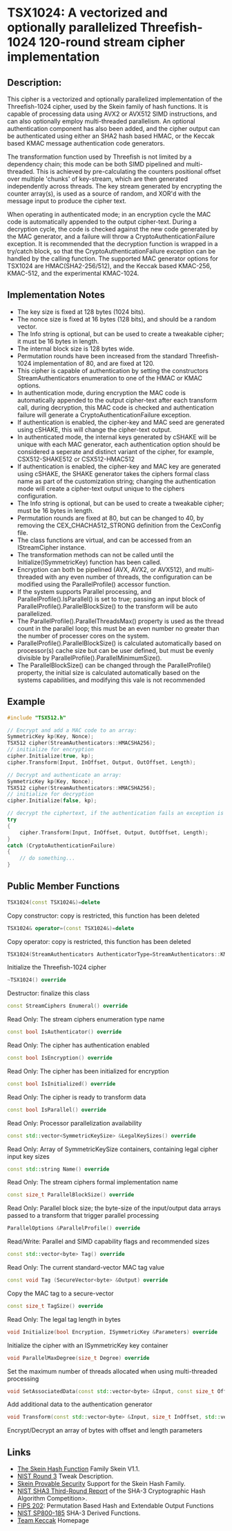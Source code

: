 # TSX1024: A vectorized and optionally parallelized Threefish-1024 120-round stream cipher implementation

## Description:
This cipher is a vectorized and optionally parallelized implementation of the Threefish-1024 cipher, used by the Skein family of hash functions. 
It is capable of processing data using AVX2 or AVX512 SIMD instructions, and can also optionally employ multi-threaded parallelism. 
An optional authentication component has also been added, and the cipher output can be authenticated using either an SHA2 hash based HMAC, or the Keccak based KMAC message authentication code generators.

The transformation function used by Threefish is not limited by a dependency chain; this mode can be both SIMD pipelined and multi-threaded. 
This is achieved by pre-calculating the counters positional offset over multiple 'chunks' of key-stream, which are then generated independently across threads. 
The key stream generated by encrypting the counter array(s), is used as a source of random, and XOR'd with the message input to produce the cipher text.

When operating in authenticated mode; in an encryption cycle the MAC code is automatically appended to the output cipher-text. 
During a decryption cycle, the code is checked against the new code generated by the MAC generator, and a failure will throw a CryptoAuthenticationFailure exception. 
It is recommended that the decryption function is wrapped in a try/catch block, so that the CryptoAuthenticationFailure exception can be handled by the calling function. 
The supported MAC generator options for TSX1024 are HMAC(SHA2-256/512), and the Keccak based KMAC-256, KMAC-512, and the experimental KMAC-1024.

## Implementation Notes
* The key size is fixed at 128 bytes (1024 bits). 
* The nonce size is fixed at 16 bytes (128 bits), and should be a random vector. 
* The Info string is optional, but can be used to create a tweakable cipher; it must be 16 bytes in length. 
* The internal block size is 128 bytes wide. 
* Permutation rounds have been increased from the standard Threefish-1024 implementation of 80, and are fixed at 120. 
* This cipher is capable of authentication by setting the constructors StreamAuthenticators enumeration to one of the HMAC or KMAC options. 
* In authentication mode, during encryption the MAC code is automatically appended to the output cipher-text after each transform call, during decryption, this MAC code is checked and authentication failure will generate a CryptoAuthenticationFailure exception. 
* If authentication is enabled, the cipher-key and MAC seed are generated using cSHAKE, this will change the cipher-text output. 
* In authenticated mode, the internal keys generated by cSHAKE will be unique with each MAC generator, each authentication option should be considered a seperate and distinct variant of the cipher, for example, CSX512-SHAKE512 or CSX512-HMAC512 
* If authentication is enabled, the cipher-key and MAC key are generated using cSHAKE, the SHAKE generator takes the ciphers formal class name as part of the customization string; changing the authentication mode will create a cipher-text output unique to the ciphers configuration. 
* The Info string is optional, but can be used to create a tweakable cipher; must be 16 bytes in length. 
* Permutation rounds are fixed at 80, but can be changed to 40, by removing the CEX_CHACHA512_STRONG definition from the CexConfig file. 
* The class functions are virtual, and can be accessed from an IStreamCipher instance. 
* The transformation methods can not be called until the Initialize(ISymmetricKey) function has been called. 
* Encryption can both be pipelined (AVX, AVX2, or AVX512), and multi-threaded with any even number of threads, the configuration can be modified using the ParallelProfile() accessor function. 
* If the system supports Parallel processing, and ParallelProfile().IsParallel() is set to true; passing an input block of ParallelProfile().ParallelBlockSize() to the transform will be auto parallelized. 
* The ParallelProfile().ParallelThreadsMax() property is used as the thread count in the parallel loop; this must be an even number no greater than the number of processer cores on the system. 
* ParallelProfile().ParallelBlockSize() is calculated automatically based on processor(s) cache size but can be user defined, but must be evenly divisible by ParallelProfile().ParallelMinimumSize(). 
* The ParallelBlockSize() can be changed through the ParallelProfile() property, the initial size is calculated automatically based on the systems capabilities, and modifying this vale is not recommended 

## Example
```cpp
#include "TSX512.h"

// Encrypt and add a MAC code to an array: 
SymmetricKey kp(Key, Nonce);
TSX512 cipher(StreamAuthenticators::HMACSHA256);
// initialize for encryption
cipher.Initialize(true, kp);
cipher.Transform(Input, InOffset, Output, OutOffset, Length);

// Decrypt and authenticate an array: 
SymmetricKey kp(Key, Nonce);
TSX512 cipher(StreamAuthenticators::HMACSHA256);
// initialize for decryption
cipher.Initialize(false, kp);

// decrypt the ciphertext, if the authentication fails an exception is thrown
try
{
    cipher.Transform(Input, InOffset, Output, OutOffset, Length);
}
catch (CryptoAuthenticationFailure)
{
    // do something...
}
```
       
## Public Member Functions
```cpp
TSX1024(const TSX1024&)=delete
 ```
Copy constructor: copy is restricted, this function has been deleted

```cpp
TSX1024& operator=(const TSX1024&)=delete
```
Copy operator: copy is restricted, this function has been deleted

```cpp
TSX1024(StreamAuthenticators AuthenticatorType=StreamAuthenticators::KMAC256)
``` 
Initialize the Threefish-1024 cipher

```cpp
~TSX1024() override
``` 
Destructor: finalize this class

```cpp
const StreamCiphers Enumeral() override
``` 
Read Only: The stream ciphers enumeration type name

```cpp
const bool IsAuthenticator() override
```
Read Only: The cipher has authentication enabled

```cpp
const bool IsEncryption() override
``` 
Read Only: The cipher has been initialized for encryption

```cpp
const bool IsInitialized() override
``` 
Read Only: The cipher is ready to transform data

```cpp
const bool IsParallel() override
``` 
Read Only: Processor parallelization availability

```cpp
const std::vector<SymmetricKeySize> &LegalKeySizes() override
``` 
Read Only: Array of SymmetricKeySize containers, containing legal cipher input key sizes

```cpp
const std::string Name() override
``` 
Read Only: The stream ciphers formal implementation name

```cpp
const size_t ParallelBlockSize() override
``` 
Read Only: Parallel block size; the byte-size of the input/output data arrays passed to a transform that trigger parallel processing

```cpp
ParallelOptions &ParallelProfile() override
``` 
Read/Write: Parallel and SIMD capability flags and recommended sizes

```cpp
const std::vector<byte> Tag() override
``` 
Read Only: The current standard-vector MAC tag value

```cpp
const void Tag (SecureVector<byte> &Output) override
```
Copy the MAC tag to a secure-vector

```cpp
const size_t TagSize() override
``` 
Read Only: The legal tag length in bytes

```cpp
void Initialize(bool Encryption, ISymmetricKey &Parameters) override
``` 
Initialize the cipher with an ISymmetricKey key container

```cpp
void ParallelMaxDegree(size_t Degree) override
``` 
Set the maximum number of threads allocated when using multi-threaded processing

```cpp
void SetAssociatedData(const std::vector<byte> &Input, const size_t Offset, const size_t Length) override
``` 
Add additional data to the authentication generator

```cpp
void Transform(const std::vector<byte> &Input, size_t InOffset, std::vector<byte> &Output, size_t OutOffset, size_t Length) override
``` 
Encrypt/Decrypt an array of bytes with offset and length parameters

## Links
* [The Skein Hash Function](https://www.schneier.com/academic/paperfiles/skein1.3.pdf) Family Skein V1.1. 
* [NIST Round 3](https://www.schneier.com/academic/paperfiles/skein-1.3-modifications.pdf) Tweak Description. 
* [Skein Provable Security](https://www.schneier.com/academic/paperfiles/skein-proofs.pdf) Support for the Skein Hash Family. 
* [NIST SHA3 Third-Round Report](http://nvlpubs.nist.gov/nistpubs/ir/2012/NIST.IR.7896.pdf) of the SHA-3 Cryptographic Hash Algorithm Competition>. 
* [FIPS 202](http://nvlpubs.nist.gov/nistpubs/FIPS/NIST.FIPS.202.pdf): Permutation Based Hash and Extendable Output Functions 
* [NIST SP800-185](http://nvlpubs.nist.gov/nistpubs/SpecialPublications/NIST.SP.800-185.pdf) SHA-3 Derived Functions. 
* [Team Keccak](https://keccak.team/index.html) Homepage
